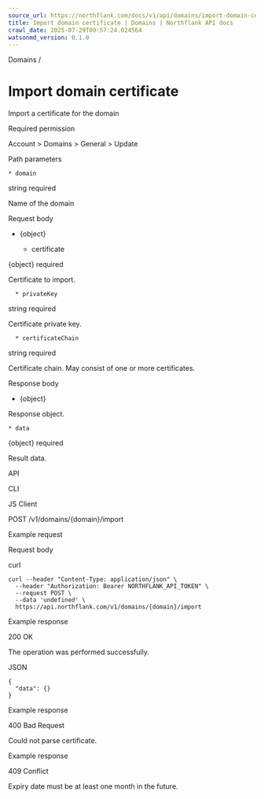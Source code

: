 ```yaml
---
source_url: https://northflank.com/docs/v1/api/domains/import-domain-certificate
title: Import domain certificate | Domains | Northflank API docs
crawl_date: 2025-07-29T09:57:24.024564
watsonmd_version: 0.1.0
---
```


Domains / 

# Import domain certificate

Import a certificate for the domain

Required permission

Account > Domains > General > Update

Path parameters

    * domain

string required

Name of the domain




Request body

  * {object}

    * certificate

{object} required

Certificate to import.

      * privateKey

string required

Certificate private key.

      * certificateChain

string required

Certificate chain. May consist of one or more certificates.




Response body

  * {object}

Response object.

    * data

{object} required

Result data.




API

CLI

JS Client

POST /v1/domains/{domain}/import

Example request

Request body

curl
    
    
    curl --header "Content-Type: application/json" \
      --header "Authorization: Bearer NORTHFLANK_API_TOKEN" \
      --request POST \
      --data 'undefined' \
      https://api.northflank.com/v1/domains/{domain}/import

Example response

200 OK

The operation was performed successfully.

JSON
    
    
    {
      "data": {}
    }

Example response

400 Bad Request

Could not parse certificate.

Example response

409 Conflict

Expiry date must be at least one month in the future.